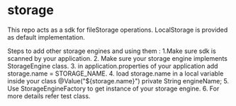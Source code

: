 # storage
This repo acts as a sdk for fileStorage operations. LocalStorage is provided as default implementation.

Steps to add other storage engines and using them : 
  1.Make sure sdk is scanned by your application.
  2. Make sure your storage engine implements StorageEngine class.
  3. in application.properties of your application add storage.name = STORAGE_NAME.
  4. load storage.name in a local variable inside your class 
          @Value("${storage.name}")
          private String engineName;
  5. Use StorageEngineFactory to get instance of your storage engine.
  6. For more details refer test class.
